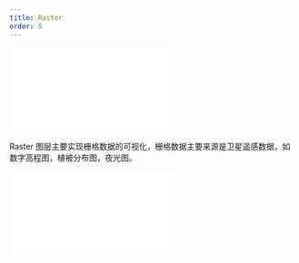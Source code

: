 ```yaml
---
title: Raster
order: 5
---
```


<embed src="@/docs/api/common/style.md"></embed>

Raster 图层主要实现栅格数据的可视化，栅格数据主要来源是卫星遥感数据，如数字高程图，植被分布图，夜光图。

<embed src="@/docs/api/common/source/raster/raster_single.zh.md"></embed>
